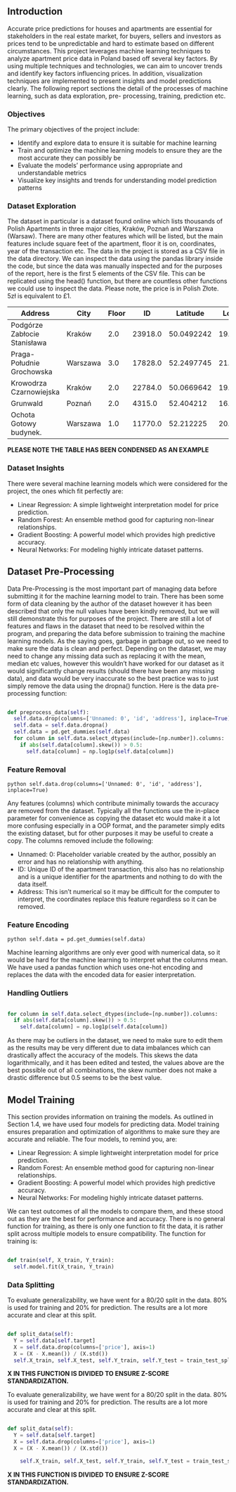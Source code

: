 ## Introduction 

Accurate price predictions for houses and apartments are essential for stakeholders in the
real estate market, for buyers, sellers and investors as prices tend to be unpredictable and
hard to estimate based on different circumstances. This project leverages machine
learning techniques to analyze apartment price data in Poland based off several key
factors. By using multiple techniques and technologies, we can aim to uncover trends and
identify key factors influencing prices. In addition, visualization techniques are
implemented to present insights and model predictions clearly. The following report
sections the detail of the processes of machine learning, such as data exploration, pre-
processing, training, prediction etc.

### Objectives 

The primary objectives of the project include:
- Identify and explore data to ensure it is suitable for machine learning
- Train and optimize the machine learning models to ensure they are the most accurate
they can possibly be
- Evaluate the models’ performance using appropriate and understandable metrics
- Visualize key insights and trends for understanding model prediction patterns

### Dataset Exploration 

The dataset in particular is a dataset found online which lists thousands of Polish
Apartments in three major cities, Kraków, Poznań and Warszawa (Warsaw). There are
many other features which will be listed, but the main features include square feet of the
apartment, floor it is on, coordinates, year of the transaction etc. The data in the project is
stored as a CSV file in the data directory. We can inspect the data using the pandas library
inside the code, but since the data was manually inspected and for the purposes of the
report, here is the first 5 elements of the CSV file. This can be replicated using the head()
function, but there are countless other functions we could use to inspect the data. Please
note, the price is in Polish Złote. 5zł is equivalent to £1.

| Address                     | City        | Floor | ID       | Latitude    | Longitude   | Price     | Rooms | Sq.m | Year |
|-----------------------------|-------------|-------|----------|-------------|-------------|-----------|-------|------|------|
| Podgórze Zabłocie Stanisława| Kraków      | 2.0   | 23918.0  | 50.0492242  | 19.9703793  | 749000.0  | 3.0   | 74.05| 2021 |
| Praga-Południe Grochowska   | Warszawa    | 3.0   | 17828.0  | 52.2497745  | 21.1068857  | 240548.0  | 1.0   | 24.38| 2021 |
| Krowodrza Czarnowiejska     | Kraków      | 2.0   | 22784.0  | 50.0669642  | 19.9200249  | 427000.0  | 2.0   | 37.0 | 1970 |
| Grunwald                    | Poznań      | 2.0   | 4315.0   | 52.404212   | 16.882542   | 1290000.0 | 5.0   | 166.0| 1935 |
| Ochota Gotowy budynek.      | Warszawa    | 1.0   | 11770.0  | 52.212225   | 20.9726299  | 996000.0  | 5.0   | 105.0| 2020 |

**PLEASE NOTE THE TABLE HAS BEEN CONDENSED AS AN EXAMPLE**

### Dataset Insights

There were several machine learning models which were considered for the project, the
ones which fit perfectly are:
- Linear Regression: A simple lightweight interpretation model for price prediction.
- Random Forest: An ensemble method good for capturing non-linear relationships.
- Gradient Boosting: A powerful model which provides high predictive accuracy.
- Neural Networks: For modeling highly intricate dataset patterns.

## Dataset Pre-Processing

Data Pre-Processing is the most important part of managing data before submitting it for
the machine learning model to train. There has been some form of data cleaning by the
author of the dataset however it has been described that only the null values have been
kindly removed, but we will still demonstrate this for purposes of the project. There are still
a lot of features and flaws in the dataset that need to be resolved within the program, and
preparing the data before submission to training the machine learning models. As the
saying goes, garbage in garbage out, so we need to make sure the data is clean and
perfect. Depending on the dataset, we may need to change any missing data such as
replacing it with the mean, median etc values, however this wouldn’t have worked for our
dataset as it would significantly change results (should there have been any missing data),
and data would be very inaccurate so the best practice was to just simply remove the data
using the dropna() function. Here is the data pre-processing function:

```python

def preprocess_data(self):
  self.data.drop(columns=['Unnamed: 0', 'id', 'address'], inplace=True)
  self.data = self.data.dropna()
  self.data = pd.get_dummies(self.data)
  for column in self.data.select_dtypes(include=[np.number]).columns:
    if abs(self.data[column].skew()) > 0.5:
      self.data[column] = np.log1p(self.data[column])
```

### Feature Removal

```python self.data.drop(columns=['Unnamed: 0', 'id', 'address'], inplace=True) ```

Any features (columns) which contribute minimally towards the accuracy are removed from
the dataset. Typically all the functions use the in-place parameter for convenience as
copying the dataset etc would make it a lot more confusing especially in a OOP format,
and the parameter simply edits the existing dataset, but for other purposes it may be
useful to create a copy. The columns removed include the following:
- Unnamed: 0: Placeholder variable created by the author, possibly an error and has no
relationship with anything.
- ID: Unique ID of the apartment transaction, this also has no relationship and is a unique
identifier for the apartments and nothing to do with the data itself.
- Address: This isn’t numerical so it may be difficult for the computer to interpret, the
coordinates replace this feature regardless so it can be removed.

### Feature Encoding 

```python self.data = pd.get_dummies(self.data) ```

Machine learning algorithms are only ever good with numerical data, so it would be hard
for the machine learning to interpret what the columns mean. We have used a pandas
function which uses one-hot encoding and replaces the data with the encoded data for
easier interpretation.

### Handling Outliers

```python

for column in self.data.select_dtypes(include=[np.number]).columns:
  if abs(self.data[column].skew()) > 0.5:
    self.data[column] = np.log1p(self.data[column])
```

As there may be outliers in the dataset, we need to make sure to edit them as the results
may be very different due to data imbalances which can drastically affect the accuracy of
the models. This skews the data logarithmically, and it has been edited and tested, the
values above are the best possible out of all combinations, the skew number does not
make a drastic difference but 0.5 seems to be the best value.

## Model Training

This section provides information on training the models. As outlined in Section 1.4, we
have used four models for predicting data. Model training ensures preparation and
optimization of algorithms to make sure they are accurate and reliable. The four models, to
remind you, are:

- Linear Regression: A simple lightweight interpretation model for price prediction.
- Random Forest: An ensemble method good for capturing non-linear relationships.
- Gradient Boosting: A powerful model which provides high predictive accuracy.
- Neural Networks: For modeling highly intricate dataset patterns.
  
We can test outcomes of all the models to compare them, and these stood out as they are
the best for performance and accuracy. There is no general function for training, as there is
only one function to fit the data, it is rather split across multiple models to ensure
compatibility. The function for training is:

```python

def train(self, X_train, Y_train):
  self.model.fit(X_train, Y_train)
```

### Data Splitting

To evaluate generalizability, we have went for a 80/20 split in the data. 80% is used for
training and 20% for prediction. The results are a lot more accurate and clear at this split.

```python

def split_data(self):
  Y = self.data[self.target]
  X = self.data.drop(columns=['price'], axis=1)
  X = (X - X.mean()) / (X.std())
  self.X_train, self.X_test, self.Y_train, self.Y_test = train_test_split(X, Y, test_size=0.2, random_state=42)
```
**X IN THIS FUNCTION IS DIVIDED TO ENSURE Z-SCORE STANDARDIZATION.**

To evaluate generalizability, we have went for a 80/20 split in the data. 80% is used for
training and 20% for prediction. The results are a lot more accurate and clear at this split.

```python

def split_data(self):
  Y = self.data[self.target]
  X = self.data.drop(columns=['price'], axis=1)
  X = (X - X.mean()) / (X.std())

    self.X_train, self.X_test, self.Y_train, self.Y_test = train_test_split(X, Y, test_size=0.2, random_state=42)
```

**X IN THIS FUNCTION IS DIVIDED TO ENSURE Z-SCORE STANDARDIZATION.**


